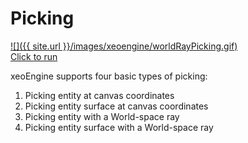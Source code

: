 # Picking

[![]({{ site.url }}/images/xeoengine/worldRayPicking.gif)](http://xeoengine.org/examples/#interaction_picking_raycasting_triangles) 
<br>[Click to run](http://xeoengine.org/examples/#interaction_picking_raycasting_triangles) 

xeoEngine supports four basic types of picking:
 
 1. Picking entity at canvas coordinates
 2. Picking entity surface at canvas coordinates
 3. Picking entity with a World-space ray
 4. Picking entity surface with a World-space ray
 